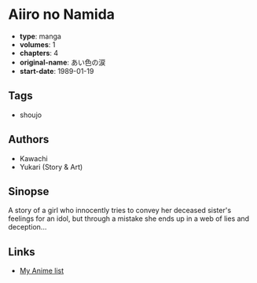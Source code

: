 # Aiiro no Namida

-   **type**: manga
-   **volumes**: 1
-   **chapters**: 4
-   **original-name**: あい色の涙
-   **start-date**: 1989-01-19

## Tags

-   shoujo

## Authors

-   Kawachi
-   Yukari (Story & Art)

## Sinopse

A story of a girl who innocently tries to convey her deceased sister's feelings for an idol, but through a mistake she ends up in a web of lies and deception...

## Links

-   [My Anime list](https://myanimelist.net/manga/50847/Aiiro_no_Namida)

